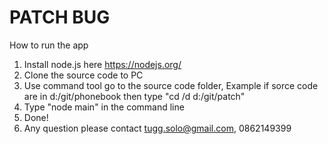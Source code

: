 # PATCH BUG
How to run the app <br/>
1. Install node.js here https://nodejs.org/ <br/>
2. Clone the source code to PC <br/>
3. Use command tool go to the source code folder, Example if sorce code are in d:/git/phonebook then type "cd /d d:/git/patch"  <br/>
4. Type "node main" in the command line <br/>
5. Done!  <br/>
6. Any question please contact tugg.solo@gmail.com, 0862149399

